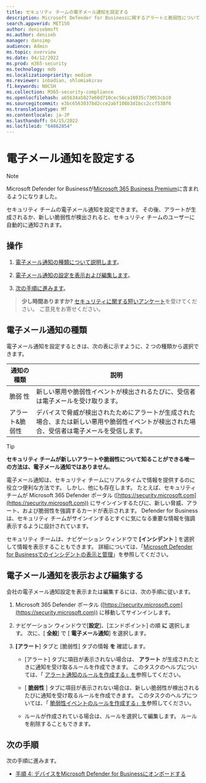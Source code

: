 ```yaml
---
title: セキュリティ チームの電子メール通知を設定する
description: Microsoft Defender for Businessに関するアラートと脆弱性についてユーザーに伝える電子メール通知を設定する
search.appverid: MET150
author: denisebmsft
ms.author: deniseb
manager: dansimp
audience: Admin
ms.topic: overview
ms.date: 04/12/2022
ms.prod: m365-security
ms.technology: mdb
ms.localizationpriority: medium
ms.reviewer: inbadian, shlomiakirav
f1.keywords: NOCSH
ms.collection: M365-security-compliance
ms.openlocfilehash: a65634a5827e60d710cec56ca10835c73053cb10
ms.sourcegitcommit: e3bc6563037bd2cce2abf108b3d1bcc2ccf538f6
ms.translationtype: MT
ms.contentlocale: ja-JP
ms.lasthandoff: 04/15/2022
ms.locfileid: "64862854"
---
```

# <a name="set-up-email-notifications"></a>電子メール通知を設定する

> [!NOTE]
> Microsoft Defender for Businessが[Microsoft 365 Business Premium](../../business-premium/index.md)に含まれるようになりました。 

セキュリティ チームの電子メール通知を設定できます。 その後、アラートが生成されるか、新しい脆弱性が検出されると、セキュリティ チームのユーザーに自動的に通知されます。 

## <a name="what-to-do"></a>操作

1. [電子メール通知の種類について説明します](#types-of-email-notifications)。

2. [電子メール通知の設定を表示および編集します](#view-and-edit-email-notifications)。

3. [次の手順に進みます](#next-steps)。


>
> **少し時間ありますか?**
> <a href="https://microsoft.qualtrics.com/jfe/form/SV_0JPjTPHGEWTQr4y" target="_blank">セキュリティに関する短いアンケート</a>を受けてください。 ご意見をお寄せください。
>

## <a name="types-of-email-notifications"></a>電子メール通知の種類

電子メール通知を設定するときは、次の表に示すように、2 つの種類から選択できます。

| 通知の種類  | 説明  |
|---------|---------|
| 脆弱 性  | 新しい悪用や脆弱性イベントが検出されるたびに、受信者は電子メールを受け取ります。 |
| アラート&脆弱性  | デバイスで脅威が検出されたためにアラートが生成された場合、または新しい悪用や脆弱性イベントが検出された場合、受信者は電子メールを受信します。 |

> [!TIP]
> **セキュリティ チームが新しいアラートや脆弱性について知ることができる唯一の方法は、電子メール通知ではありません**。
> 
> 電子メール通知は、セキュリティ チームにリアルタイムで情報を提供するのに役立つ便利な方法です。 しかし、他にも存在します。 たとえば、セキュリティ チームが Microsoft 365 Defender ポータル ([https://security.microsoft.com](https://security.microsoft.com)) にサインインするたびに、新しい脅威、アラート、および脆弱性を強調するカードが表示されます。 Defender for Business は、セキュリティ チームがサインインするとすぐに気になる重要な情報を強調表示するように設計されています。
> 
> セキュリティ チームは、ナビゲーション ウィンドウで **[インシデント** ] を選択して情報を表示することもできます。 詳細については、「[Microsoft Defender for Businessでのインシデントの表示と管理](mdb-view-manage-incidents.md)」を参照してください。

## <a name="view-and-edit-email-notifications"></a>電子メール通知を表示および編集する

会社の電子メール通知設定を表示または編集するには、次の手順に従います。

1. Microsoft 365 Defender ポータル ([https://security.microsoft.com](https://security.microsoft.com)) に移動してサインインします。

2. ナビゲーション ウィンドウで[**設定**]、[エンドポイント] の順 **に** 選択します。 次に、[ **全般**] で [ **電子メール通知**] を選択します。 

3. **[アラート**] タブと [脆弱性] タブの情報 **を** 確認します。

   - [アラート] タブに項目が表示されない場合は、 **アラート** が生成されたときに通知を受け取るルールを作成できます。 このタスクのヘルプについては、「 [アラート通知のルールを作成する」を](../defender-endpoint/configure-email-notifications.md)参照してください。

   - [ **脆弱性** ] タブに項目が表示されない場合は、新しい脆弱性が検出されるたびに通知を受け取るルールを作成できます。 このタスクのヘルプについては、「 [脆弱性イベントのルールを作成する」を](../defender-endpoint/configure-vulnerability-email-notifications.md)参照してください。

   - ルールが作成されている場合は、ルールを選択して編集します。 ルールを削除することもできます。 

## <a name="next-steps"></a>次の手順

次の手順に進みます。

- [手順 4: デバイスをMicrosoft Defender for Businessにオンボードする](mdb-onboard-devices.md)
